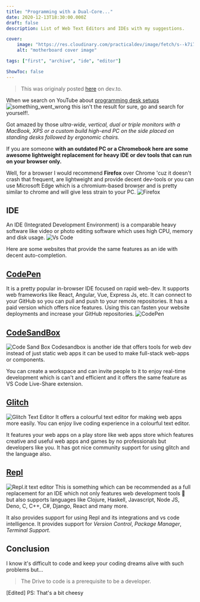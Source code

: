 ```yaml
---
title: "Programming with a Dual-Core..."
date: 2020-12-13T18:30:00.000Z
draft: false
description: List of Web Text Editors and IDEs with my suggestions.

cover:
    image: "https://res.cloudinary.com/practicaldev/image/fetch/s--k7i7tYWO--/c_imagga_scale,f_auto,fl_progressive,h_420,q_auto,w_1000/https://dev-to-uploads.s3.amazonaws.com/i/tdnowz3y1zyhdd1dhmw5.jpg"
    alt: "motherboard cover image"

tags: ["first", "archive", "ide", "editor"]

ShowToc: false
---
```


> This was originaly posted [here](https://dev.to/celeroncoder/programming-with-a-dual-core-38mm) on dev.to.

When we search on YouTube about [programming desk setups](https://www.youtube.com/results?search_query=programming+desk-setups)
![something_went_wrong](https://res.cloudinary.com/practicaldev/image/fetch/s--d9DwF3rS--/c_limit%2Cf_auto%2Cfl_progressive%2Cq_auto%2Cw_880/https://dev-to-uploads.s3.amazonaws.com/i/v6jpqipu1iu9fo11cnif.png)
this isn't the result for sure, go and search for yourself!.

Got amazed by those _ultra-wide, vertical, dual or triple monitors with a MacBook, XPS or a custom build high-end PC on the side placed on standing desks followed by ergonomic chairs._

If you are someone **with an outdated PC or a Chromebook here are some awesome lightweight replacement for heavy IDE or dev tools that can run on your browser only.**

Well, for a browser I would recommend **Firefox** over Chrome 'cuz it doesn't crash that frequent, are lightweight and provide decent dev-tools or you can use Microsoft Edge which is a chromium-based browser and is pretty similar to chrome and will give less strain to your PC.
![Firefox](https://www.mozilla.org/media/img/firefox/home/master/browsers-mr1.1014465d3b4a.jpg)

## IDE
An IDE (Integrated Development Environment) is a comparable heavy software like video or photo editing software which uses high CPU, memory and disk usage.
![Vs Code](https://res.cloudinary.com/practicaldev/image/fetch/s--DhgaGpb---/c_limit%2Cf_auto%2Cfl_progressive%2Cq_auto%2Cw_880/https://dev-to-uploads.s3.amazonaws.com/i/nph66rgwfby2fjctpgam.png)

Here are some websites that provide the same features as an ide with decent auto-completion.

## [CodePen](https://codepen.io/)
It is a pretty popular in-browser IDE focused on rapid web-dev. It supports web frameworks like React, Angular, Vue, Express Js, etc. It can connect to your GitHub so you can pull and push to your remote repositories. It has a paid version which offers nice features. Using this can fasten your website deployments and increase your GitHub repositories.
![CodePen](https://res.cloudinary.com/practicaldev/image/fetch/s--sDuF1Qyy--/c_limit%2Cf_auto%2Cfl_progressive%2Cq_auto%2Cw_880/https://dev-to-uploads.s3.amazonaws.com/i/bba9qdejurgt2knely45.png)

## [CodeSandBox](http://codesandbox.io/)
![Code Sand Box](https://res.cloudinary.com/practicaldev/image/fetch/s--HPDdkasZ--/c_limit%2Cf_auto%2Cfl_progressive%2Cq_auto%2Cw_880/https://dev-to-uploads.s3.amazonaws.com/i/qia8j0718i9vljpbe1qf.png)
Codesandbox is another ide that offers tools for web dev instead of just static web apps it can be used to make full-stack web-apps or components.

You can create a workspace and can invite people to it to enjoy real-time development which is can't and efficient and it offers the same feature as VS Code Live-Share extension.

## [Glitch](https://glitch.com/)
![Glitch Text Editor](https://res.cloudinary.com/practicaldev/image/fetch/s--qqtdq7s0--/c_limit%2Cf_auto%2Cfl_progressive%2Cq_auto%2Cw_880/https://dev-to-uploads.s3.amazonaws.com/i/aug485492no8d46ssajf.png)
It offers a colourful text editor for making web apps more easily. You can enjoy live coding experience in a colourful text editor.

It features your web apps on a play store like web apps store which features creative and useful web apps and games by no professionals but developers like you. It has got nice community support for using glitch and the language also.

## [Repl](http://repl.it/)
![Repl.it text editor](https://res.cloudinary.com/practicaldev/image/fetch/s--C1FxCbwI--/c_limit%2Cf_auto%2Cfl_progressive%2Cq_auto%2Cw_880/https://dev-to-uploads.s3.amazonaws.com/i/2bj69hsmi3w72a1rb5xv.png)
This is something which can be recommended as a full replacement for an IDE which not only features web development tools 🔧 but also supports languages like Clojure, Haskell, Javascript, Node JS, Deno, C, C++, C#, Django, React and many more.

It also provides support for using Repl and its integrations and vs code intelligence. It provides support for _Version Control_, _Package Manager_, _Terminal Support_.

## Conclusion
I know it's difficult to code and keep your coding dreams alive with such problems but...

> The Drive to code is a prerequisite to be a developer.

[Edited] PS: That's a bit cheesy
